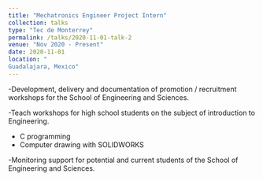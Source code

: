 ```yaml
---
title: "Mechatronics Engineer Project Intern"
collection: talks
type: "Tec de Monterrey"
permalink: /talks/2020-11-01-talk-2
venue: "Nov 2020 - Present"
date: 2020-11-01
location: "
Guadalajara, Mexico"
---
```


-Development, delivery and documentation of promotion / recruitment workshops for the School of Engineering and Sciences.

-Teach workshops for high school students on the subject of introduction to Engineering.
* C programming
* Computer drawing with SOLIDWORKS

-Monitoring support for potential and current students of the School of Engineering and Sciences.
